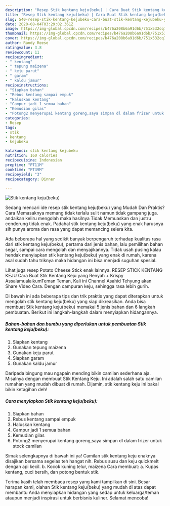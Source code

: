 ```yaml
---
description: "Resep Stik kentang keju(beku) | Cara Buat Stik kentang keju(beku) Yang Enak Dan Lezat"
title: "Resep Stik kentang keju(beku) | Cara Buat Stik kentang keju(beku) Yang Enak Dan Lezat"
slug: 540-resep-stik-kentang-kejubeku-cara-buat-stik-kentang-kejubeku-yang-enak-dan-lezat
date: 2020-08-04T03:29:02.361Z
image: https://img-global.cpcdn.com/recipes/b476a208b6a91d6b/751x532cq70/stik-kentang-kejubeku-foto-resep-utama.jpg
thumbnail: https://img-global.cpcdn.com/recipes/b476a208b6a91d6b/751x532cq70/stik-kentang-kejubeku-foto-resep-utama.jpg
cover: https://img-global.cpcdn.com/recipes/b476a208b6a91d6b/751x532cq70/stik-kentang-kejubeku-foto-resep-utama.jpg
author: Randy Reese
ratingvalue: 3.8
reviewcount: 11
recipeingredient:
- " kentang"
- " tepung maizena"
- " keju parut"
- " garam"
- " kaldu jamur"
recipeinstructions:
- "Siapkan bahan"
- "Rebus kentang sampai empuk"
- "Haluskan kentang"
- "Campur jadi 1 semua bahan"
- "Kemudian gilas"
- "Potong2 menyerupai kentang goreng,saya simpan dl dalam frizer untuk stock camilan"
categories:
- Resep
tags:
- stik
- kentang
- kejubeku

katakunci: stik kentang kejubeku 
nutrition: 160 calories
recipecuisine: Indonesian
preptime: "PT11M"
cooktime: "PT39M"
recipeyield: "3"
recipecategory: Dinner

---
```



![Stik kentang keju(beku)](https://img-global.cpcdn.com/recipes/b476a208b6a91d6b/751x532cq70/stik-kentang-kejubeku-foto-resep-utama.jpg)

Sedang mencari ide resep stik kentang keju(beku) yang Mudah Dan Praktis? Cara Memasaknya memang tidak terlalu sulit namun tidak gampang juga. andaikan keliru mengolah maka hasilnya Tidak Memuaskan dan justru cenderung tidak enak. Padahal stik kentang keju(beku) yang enak harusnya sih punya aroma dan rasa yang dapat memancing selera kita.

Ada beberapa hal yang sedikit banyak berpengaruh terhadap kualitas rasa dari stik kentang keju(beku), pertama dari jenis bahan, lalu pemilihan bahan segar, sampai cara mengolah dan menyajikannya. Tidak usah pusing kalau hendak menyiapkan stik kentang keju(beku) yang enak di rumah, karena asal sudah tahu triknya maka hidangan ini bisa menjadi suguhan spesial.

Lihat juga resep Potato Cheese Stick enak lainnya. RESEP STICK KENTANG KEJU Cara Buat Stik Kentang Keju yang Renyah + Krispy AssalamualaikumTeman Teman, Kali ini Channel Asahid Tehyung akan Share Video Cara. Dengan campuran keju, sehingga rasa lebih gurih.


Di bawah ini ada beberapa tips dan trik praktis yang dapat diterapkan untuk mengolah stik kentang keju(beku) yang siap dikreasikan. Anda bisa membuat Stik kentang keju(beku) memakai 5 jenis bahan dan 6 langkah pembuatan. Berikut ini langkah-langkah dalam menyiapkan hidangannya.

<!--inarticleads1-->

##### Bahan-bahan dan bumbu yang diperlukan untuk pembuatan Stik kentang keju(beku):

1. Siapkan  kentang
1. Gunakan  tepung maizena
1. Gunakan  keju parut
1. Siapkan  garam
1. Gunakan  kaldu jamur


Daripada bingung mau ngapain mending bikin camilan sederhana aja. Misalnya dengan membuat Stik Kentang Keju. Ini adalah salah satu camilan rumahan yang mudah dibuat di rumah. Dijamin, stik kentang keju ini bakal bikin ketagihan deh! 

<!--inarticleads2-->

##### Cara menyiapkan Stik kentang keju(beku):

1. Siapkan bahan
1. Rebus kentang sampai empuk
1. Haluskan kentang
1. Campur jadi 1 semua bahan
1. Kemudian gilas
1. Potong2 menyerupai kentang goreng,saya simpan dl dalam frizer untuk stock camilan


Simak selengkapnya di bawah ini ya! Camilan stik kentang keju enaknya disajikan bersama segelas teh hangat nih. Rebus susu dan keju quickmelt dengan api kecil. b. Kocok kuning telur, maizena Cara membuat: a. Kupas kentang, cuci bersih, dan potong bentuk stik. 

Terima kasih telah membaca resep yang kami tampilkan di sini. Besar harapan kami, olahan Stik kentang keju(beku) yang mudah di atas dapat membantu Anda menyiapkan hidangan yang sedap untuk keluarga/teman ataupun menjadi inspirasi untuk berbisnis kuliner. Selamat mencoba!
